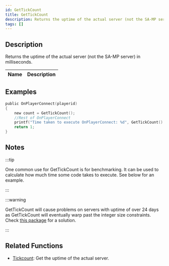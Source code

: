 ```yaml
---
id: GetTickCount
title: GetTickCount
description: Returns the uptime of the actual server (not the SA-MP server) in milliseconds.
tags: []
---
```


## Description

Returns the uptime of the actual server (not the SA-MP server) in milliseconds.

| Name | Description |
| ---- | ----------- |


## Examples

```c
public OnPlayerConnect(playerid)
{
    new count = GetTickCount();
    //Rest of OnPlayerConnect
    printf("Time taken to execute OnPlayerConnect: %d", GetTickCount() - count);
    return 1;
}
```

## Notes

:::tip

One common use for GetTickCount is for benchmarking. It can be used to calculate how much time some code takes to execute. See below for an example.

:::

:::warning

GetTickCount will cause problems on servers with uptime of over 24 days as GetTickCount will eventually warp past the integer size constraints. Check [this package](https://github.com/ScavengeSurvive/tick-difference) for a solution.

:::

## Related Functions

- [Tickcount](Tickcount.md): Get the uptime of the actual server.
